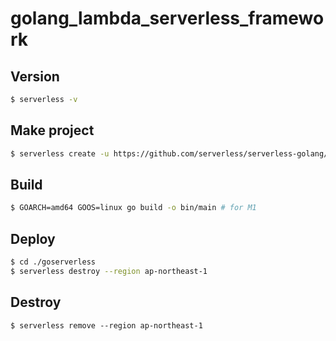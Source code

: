 # golang_lambda_serverless_framework
## Version
 ```sh
 $ serverless -v
 ```
## Make project
```sh
$ serverless create -u https://github.com/serverless/serverless-golang/ -p [プロジェクト名]
```

## Build
```sh
$ GOARCH=amd64 GOOS=linux go build -o bin/main # for M1
```

## Deploy
```sh
$ cd ./goserverless
$ serverless destroy --region ap-northeast-1 
```

## Destroy
```
$ serverless remove --region ap-northeast-1 
```